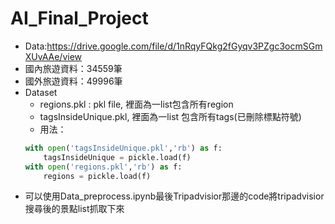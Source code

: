 # AI_Final_Project

* Data:https://drive.google.com/file/d/1nRqyFQkg2fGyqv3PZgc3ocmSGmXUvAAe/view
* 國內旅遊資料：34559筆
* 國外旅遊資料：49996筆
* Dataset
    * regions.pkl : pkl file, 裡面為一list包含所有region
    * tagsInsideUnique.pkl, 裡面為一list 包含所有tags(已刪除標點符號)
    * 用法： 
    ```python
    with open('tagsInsideUnique.pkl','rb') as f:
        tagsInsideUnique = pickle.load(f)
    with open('regions.pkl','rb') as f:
        regions = pickle.load(f)
    ```
* 可以使用Data_preprocess.ipynb最後Tripadvisior那邊的code將tripadvisior搜尋後的景點list抓取下來
    
      
